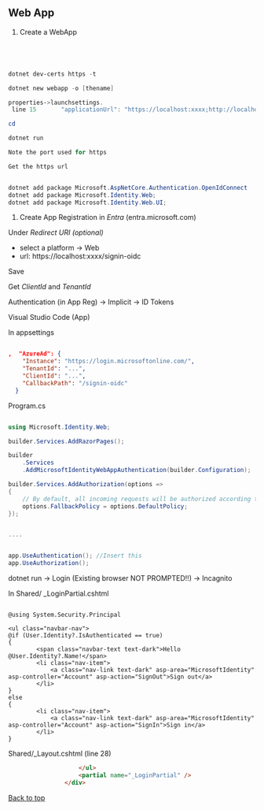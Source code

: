 ## Web App

1. Create a WebApp
```powershell




dotnet dev-certs https -t

dotnet new webapp -o [thename]

properties->launchsettings.
 line 15       "applicationUrl": "https://localhost:xxxx;http://localhost:5267",

cd 

dotnet run

Note the port used for https

Get the https url


dotnet add package Microsoft.AspNetCore.Authentication.OpenIdConnect
dotnet add package Microsoft.Identity.Web;
dotnet add package Microsoft.Identity.Web.UI;


```
1. Create App Registration in *Entra*   (entra.microsoft.com)

Under *Redirect URI (optional)*
   - select a platform -> Web
   - url: https://localhost:xxxx/signin-oidc


Save

Get *ClientId* and *TenantId*

Authentication (in App Reg) -> Implicit -> ID Tokens



Visual Studio Code (App)

In appsettings

```json

,  "AzureAd": {
    "Instance": "https://login.microsoftonline.com/",
    "TenantId": "...",
    "ClientId": "...",
    "CallbackPath": "/signin-oidc"
  }

```
Program.cs

```csharp

using Microsoft.Identity.Web;

builder.Services.AddRazorPages();

builder
    .Services
    .AddMicrosoftIdentityWebAppAuthentication(builder.Configuration);

builder.Services.AddAuthorization(options =>
{
    // By default, all incoming requests will be authorized according to the default policy.
    options.FallbackPolicy = options.DefaultPolicy;
});


....


app.UseAuthentication(); //Insert this
app.UseAuthorization();


```

dotnet run -> Login (Existing browser NOT PROMPTED!!) -> Incagnito


In Shared/
_LoginPartial.cshtml

```razor

@using System.Security.Principal

<ul class="navbar-nav">
@if (User.Identity?.IsAuthenticated == true)
{
        <span class="navbar-text text-dark">Hello @User.Identity?.Name!</span>
        <li class="nav-item">
            <a class="nav-link text-dark" asp-area="MicrosoftIdentity" asp-controller="Account" asp-action="SignOut">Sign out</a>
        </li>
}
else
{
        <li class="nav-item">
            <a class="nav-link text-dark" asp-area="MicrosoftIdentity" asp-controller="Account" asp-action="SignIn">Sign in</a>
        </li>
}

```
Shared/_Layout.cshtml (line 28)

```html
                    </ul>
                    <partial name="_LoginPartial" />
                </div>

```

[Back to top](#table-of-content)
